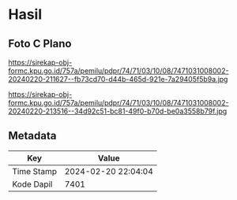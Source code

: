 # Hasil

## Foto C Plano

https://sirekap-obj-formc.kpu.go.id/757a/pemilu/pdpr/74/71/03/10/08/7471031008002-20240220-211627--fb73cd70-d44b-465d-921e-7a29405f5b9a.jpg

https://sirekap-obj-formc.kpu.go.id/757a/pemilu/pdpr/74/71/03/10/08/7471031008002-20240220-213516--34d92c51-bc81-49f0-b70d-be0a3558b79f.jpg


## Metadata

| Key        | Value               |
| ---------- | ------------------- |
| Time Stamp | 2024-02-20 22:04:04 |
| Kode Dapil | 7401                |



